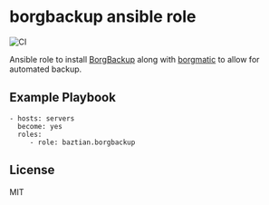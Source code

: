 borgbackup ansible role
=======================

![CI](https://github.com/baztian/ansible-borgbackup/workflows/CI/badge.svg)

Ansible role to install [BorgBackup](https://www.borgbackup.org/) along with
[borgmatic](https://torsion.org/borgmatic/) to allow for automated backup.

Example Playbook
----------------

    - hosts: servers
      become: yes
      roles:
         - role: baztian.borgbackup

License
-------

MIT
